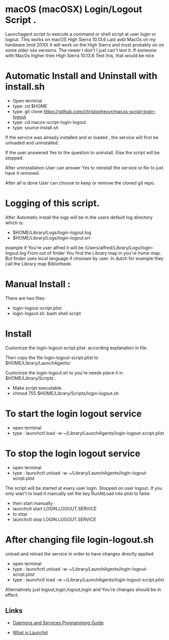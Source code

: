 # macOS (macOSX) Login/Logout Script .
Launchagent script to execute a command or shell script at user login or logout.
This works on macOS High Sierra 10.13.6 Last avbl MacOs on my hardware (mid 2010)
It will work on the High Sierra and most probably on on some older osx versions.
The newer I don't I just can't test it. If someone with MacOs higher then High Sierra 10.13.6
Test this, that would be nice. 

# Automatic Install and Uninstall with install.sh

- Open terminal
- type: cd $HOME
- type: git clone https://github.com/christophecvr/macos-script-login-logout
- type: cd macos-script-login-logout
- type: source install.sh

If the service was already installed and or loaded , the service will first be unloaded and uninstalled.

If the user answered Yes to the question to uninstall.  Else the script will be stopped.

After uninstallation User can answer Yes to reinstall the service or No to just have it removed.

After all is done User can choose to keep or remove the cloned git repo.

# Logging of this script.

After Automatic install the logs will be in the users default log directory which is:
- $HOME/Library/Logs/login-logout.log
- $HOME/Library/Logs/login-logout.err

example if You're user alfred it will be /Users/alfred/Library/Logs/login-logout.log
From out of finder You find the Library map in you're home map.
But finder uses local language if choosen by user. In dutch for example they call
the Library map Bibliotheek.

# Manual Install :

There are two files:
- login-logout-script.plist
- login-logout.sh: bash shell script

# Install

Customize the login-logout-script.plist: according explanation in file.

Then copy the file login-logout-script.plist to $HOME/Library/LaunchAgents/

Customize the login-logout.sh to you're needs
place it in $HOME/Library/Scripts .
- Make script executable.
- chmod 755 $HOME/Library/Scripts/login-logout.sh

# To start the login logout service
- open terminal
- type : launchctl load -w ~/Library/LaunchAgents/login-logout-script.plist

# To stop the login logout service
- open terminal
- type : launchctl unload -w ~/Library/LaunchAgents/login-logout-script.plist

The script will be started at every user login. Stopped on user logout.
If you only wan't to load it manually set the key RunAtLoad into plist to false.
- then start manually :
- launchctl start LOGIN.LOGOUT.SERVICE
- to stop
- launchctl stop LOGIN.LOGOUT.SERVICE

# After changing file login-logout.sh
unload and reload the service in order to have changes directly applied
- open terminal
- type : launchctl unload -w ~/Library/LaunchAgents/login-logout-script.plist
- type : launchctl load -w ~/Library/LaunchAgents/login-logout-script.plist

Alternatively just logout,login,logout,login and You're changes should be in effect.

## Links

- [Daemons and Services Programming Guide][1]
- [What is Launchd][2]


  [1]: https://developer.apple.com/library/archive/documentation/MacOSX/Conceptual/BPSystemStartup/Chapters/Introduction.html
  [2]: http://www.launchd.info/ 
